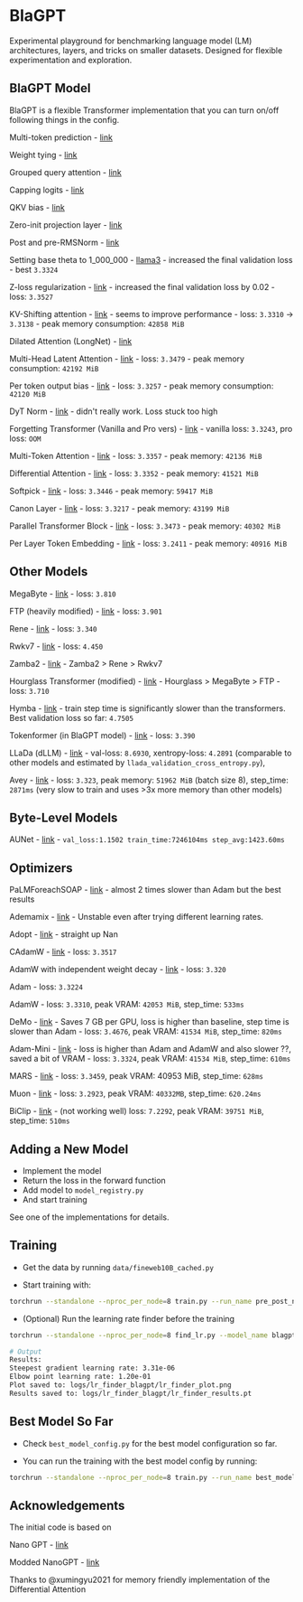 # BlaGPT

Experimental playground for benchmarking language model (LM) architectures, layers, and tricks on smaller datasets. Designed for flexible experimentation and exploration.

## BlaGPT Model
BlaGPT is a flexible Transformer implementation that you can turn on/off following things in the config.

Multi-token prediction - [link](https://arxiv.org/pdf/2404.19737)

Weight tying - [link](https://arxiv.org/abs/1608.05859v3)

Grouped query attention - [link](https://arxiv.org/pdf/2305.13245)

Capping logits - [link](https://arxiv.org/pdf/2408.00118)

QKV bias - [link](https://arxiv.org/abs/2407.10671)

Zero-init projection layer - [link](https://arxiv.org/abs/2407.10671)

Post and pre-RMSNorm - [link](https://arxiv.org/pdf/2408.00118)

Setting base theta to 1_000_000 - [llama3](https://github.com/meta-llama/llama3/blob/main/llama/model.py#L49) - increased the final validation loss - best `3.3324`

Z-loss regularization - [link](https://arxiv.org/pdf/2309.14322) - increased the final validation loss by 0.02 - loss: `3.3527`

KV-Shifting attention - [link](https://arxiv.org/abs/2411.19574) - seems to improve performance - loss: `3.3310` -> `3.3138` - peak memory consumption: `42858 MiB`

Dilated Attention (LongNet) - [link](https://arxiv.org/pdf/2307.02486)

Multi-Head Latent Attention - [link](https://arxiv.org/abs/2502.07864) - loss: `3.3479` - peak memory consumption: `42192 MiB`

Per token output bias - [link]() - loss: `3.3257` - peak memory consumption: `42120 MiB`

DyT Norm - [link](https://arxiv.org/html/2503.10622v1) - didn't really work. Loss stuck too high

Forgetting Transformer (Vanilla and Pro vers) - [link](https://openreview.net/pdf?id=q2Lnyegkr8) - vanilla loss: `3.3243`, pro loss: `OOM`

Multi-Token Attention - [link](https://arxiv.org/pdf/2504.00927) - loss: `3.3357` - peak memory: `42136 MiB`

Differential Attention - [link](https://arxiv.org/abs/2410.05258) - loss: `3.3352` - peak memory: `41521 MiB`

Softpick - [link](https://arxiv.org/abs/2504.20966) - loss: `3.3446` - peak memory: `59417 MiB`

Canon Layer - [link](https://physics.allen-zhu.com/part-4-architecture-design/part-4-1) - loss: `3.3217` - peak memory: `43199 MiB`

Parallel Transformer Block - [link](https://arxiv.org/abs/2204.02311) - loss: `3.3473` - peak memory: `40302 MiB`

Per Layer Token Embedding - [link](https://blog.google/technology/developers/gemma-3/) - loss: `3.2411` - peak memory: `40916 MiB`

## Other Models
MegaByte - [link](https://arxiv.org/abs/2305.07185) - loss: `3.810`

FTP (heavily modified) - [link](https://arxiv.org/pdf/2410.18160) - loss: `3.901`

Rene - [link](https://huggingface.co/cartesia-ai/Rene-v0.1-1.3b-pytorch) - loss: `3.340`

Rwkv7 - [link](https://github.com/BlinkDL/RWKV-LM) - loss: `4.450`

Zamba2 - [link](https://huggingface.co/Zyphra/Zamba2-2.7B) - Zamba2 > Rene > Rwkv7

Hourglass Transformer (modified) - [link](https://arxiv.org/abs/2110.13711) - Hourglass > MegaByte > FTP - loss: `3.710`

Hymba - [link](https://arxiv.org/html/2411.13676v1) - train step time is significantly slower than the transformers. Best validation loss so far: `4.7505`

Tokenformer (in BlaGPT model) - [link](https://github.com/Haiyang-W/TokenFormer) - loss: `3.390`

LLaDa (dLLM) - [link](https://arxiv.org/abs/2502.09992) - val-loss: `8.6930`, xentropy-loss: `4.2891` (comparable to other models and estimated by `llada_validation_cross_entropy.py`),

Avey - [link](https://arxiv.org/pdf/2506.11305v1) - loss: `3.323`, peak memory: `51962 MiB` (batch size 8), step_time: `2871ms` (very slow to train and uses >3x more memory than other models)

## Byte-Level Models
AUNet - [link](https://arxiv.org/abs/2506.14761) - `val_loss:1.1502 train_time:7246104ms step_avg:1423.60ms`

## Optimizers
PaLMForeachSOAP - [link](https://github.com/ClashLuke/HeavyBall) - almost 2 times slower than Adam but the best results

Ademamix - [link](https://github.com/nanowell/AdEMAMix-Optimizer-Pytorch/blob/main/AdEMAMix.py) - Unstable even after trying different learning rates.

Adopt - [link](https://github.com/iShohei220/adopt) - straight up Nan

CAdamW - [link](https://github.com/kyleliang919/C-Optim/blob/main/c_adamw.py) - loss: `3.3517`

AdamW with independent weight decay - [link](https://arxiv.org/pdf/2309.14322) - loss: `3.320`

Adam - loss: `3.3224`

AdamW - loss: `3.3310`, peak VRAM: `42053 MiB`, step_time: `533ms`

DeMo - [link](https://arxiv.org/abs/2411.19870) - Saves 7 GB per GPU, loss is higher than baseline, step time is slower than Adam -  loss: `3.4676`, peak VRAM: `41534 MiB`, step_time: `820ms`

Adam-Mini - [link]() - loss is higher than Adam and AdamW and also slower ??, saved a bit of VRAM  - loss: `3.3324`, peak VRAM: `41534 MiB`, step_time: `610ms`

MARS - [link](https://github.com/AGI-Arena/MARS) - loss: `3.3459`, peak VRAM: 40953 MiB, step_time: `628ms`

Muon - [link](https://kellerjordan.github.io/posts/muon/) - loss: `3.2923`, peak VRAM: `40332MB`, step_time: `620.24ms`

BiClip - [link](https://arxiv.org/pdf/2502.04164) - (not working well) loss: `7.2292`, peak VRAM: `39751 MiB`, step_time: `510ms`

## Adding a New Model

- Implement the model
- Return the loss in the forward function
- Add model to `model_registry.py`
- And start training

See one of the implementations for details.


## Training

- Get the data by running `data/fineweb10B_cached.py`

- Start training with:

```bash
torchrun --standalone --nproc_per_node=8 train.py --run_name pre_post_norm --model_name blagpt
```

- (Optional) Run the learning rate finder before the training

```bash
torchrun --standalone --nproc_per_node=8 find_lr.py --model_name blagpt

# Output
Results:
Steepest gradient learning rate: 3.31e-06
Elbow point learning rate: 1.20e-01
Plot saved to: logs/lr_finder_blagpt/lr_finder_plot.png
Results saved to: logs/lr_finder_blagpt/lr_finder_results.pt
```

## Best Model So Far

- Check `best_model_config.py` for the best model configuration so far.

- You can run the training with the best model config by running:

```bash
torchrun --standalone --nproc_per_node=8 train.py --run_name best_model --model_name best
```

## Acknowledgements

The initial code is based on

Nano GPT - [link](https://github.com/karpathy/nanoGPT)

Modded NanoGPT - [link](https://github.com/KellerJordan/modded-nanogpt)

Thanks to @xumingyu2021 for memory friendly implementation of the Differential Attention
